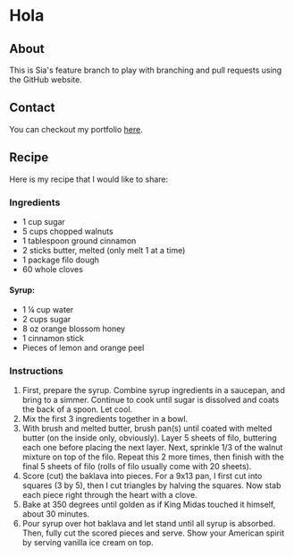 # Hola
## About
This is Sia's feature branch to play with branching and pull requests using the GitHub website.
## Contact
You can checkout my portfolio [here](http://siakaramalegos.github.io/).
## Recipe
Here is my recipe that I would like to share:
### Ingredients
- 1 cup sugar
- 5 cups chopped walnuts
- 1 tablespoon ground cinnamon
- 2 sticks butter, melted (only melt 1 at a time)
- 1 package filo dough
- 60 whole cloves

#### Syrup:
- 1 ¼ cup water
- 2 cups sugar
- 8 oz orange blossom honey
- 1 cinnamon stick
- Pieces of lemon and orange peel

### Instructions
1. First, prepare the syrup.  Combine syrup ingredients in a saucepan, and bring to a simmer.  Continue to cook until sugar is dissolved and coats the back of a spoon.  Let cool.  
2. Mix the first 3 ingredients together in a bowl.
3. With brush and melted butter, brush pan(s) until coated with melted butter (on the inside only, obviously).  Layer 5 sheets of filo, buttering each one before placing the next layer.  Next, sprinkle 1/3 of the walnut mixture on top of the filo.  Repeat this 2 more times, then finish with the final 5 sheets of filo (rolls of filo usually come with 20 sheets). 
4. Score (cut) the baklava into pieces.  For a 9x13 pan, I first cut into squares (3 by 5), then I cut triangles by halving the squares. Now stab each piece right through the heart with a clove.
5. Bake at 350 degrees until golden as if King Midas touched it himself, about 30 minutes.  
6. Pour syrup over hot baklava and let stand until all syrup is absorbed.  Then, fully cut the scored pieces and serve.  Show your American spirit by serving vanilla ice cream on top.